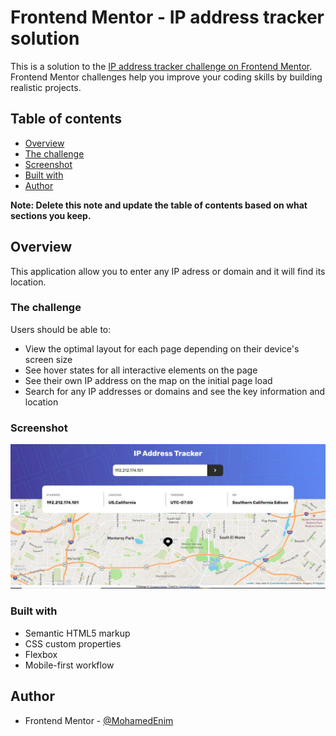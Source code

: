 # Frontend Mentor - IP address tracker solution

This is a solution to the [IP address tracker challenge on Frontend Mentor](https://www.frontendmentor.io/challenges/ip-address-tracker-I8-0yYAH0). Frontend Mentor challenges help you improve your coding skills by building realistic projects.

## Table of contents

- [Overview](#overview)
- [The challenge](#the-challenge)
- [Screenshot](#screenshot)
- [Built with](#built-with)
- [Author](#author)

**Note: Delete this note and update the table of contents based on what sections you keep.**

## Overview

This application allow you to enter any IP adress or domain and it will find its location.

### The challenge

Users should be able to:

- View the optimal layout for each page depending on their device's screen size
- See hover states for all interactive elements on the page
- See their own IP address on the map on the initial page load
- Search for any IP addresses or domains and see the key information and location

### Screenshot

![](./screenshot.jpg)

### Built with

- Semantic HTML5 markup
- CSS custom properties
- Flexbox
- Mobile-first workflow

## Author

- Frontend Mentor - [@MohamedEnim](https://www.frontendmentor.io/profile/MohamedEnim)
